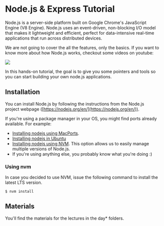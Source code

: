 # Node.js & Express Tutorial

Node.js is a server-side platform built on Google Chrome's JavaScript Engine (V8 Engine). Node.js uses an event-driven, non-blocking I/O model that makes it lightweight and efficient, perfect for data-intensive real-time applications that run across distributed devices.

We are not going to cover the all the features, only the basics. If you want to know more about how Node.js works, checkout some videos on youtube:

[![](http://img.youtube.com/vi/jOupHNvDIq8/0.jpg)](http://www.youtube.com/watch?v=jOupHNvDIq8 "")


In this hands-on tutorial, the goal is to give you some pointers and tools so you can start building your own node.js applications.


## Installation
You can install Node.js by following the instructions from the Node.js project webpage ([https://nodejs.org/en/](https://nodejs.org/en/)).

If you're using a package manager in your OS, you might find ports already available. For example:
- [Installing nodejs using MacPorts](https://jonlabelle.com/snippets/view/shell/install-nodejs-macport). 
- [Installing nodejs in Ubuntu](https://websiteforstudents.com/install-the-latest-node-js-and-nmp-packages-on-ubuntu-16-04-18-04-lts/)
- [Installing nodejs using NVM](https://github.com/nvm-sh/nvm#usage). This option allows us to easily manage multiple versions of Node.js. 
- If you're using anything else, you probably know what you're doing :)

### Using nvm

In case you decided to use NVM,  issue the following command to install the latest LTS version.

```
$ nvm install
```

## Materials
You'll find the materials for the lectures in the day* folders.


